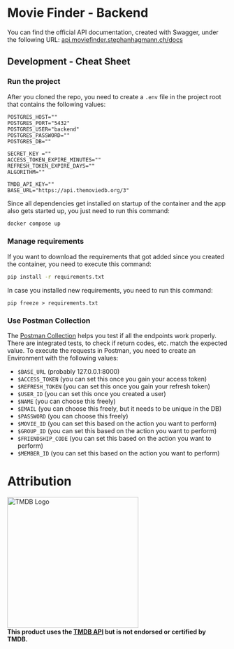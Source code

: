 # Movie Finder - Backend
You can find the official API documentation, created with Swagger, under the following URL: [api.moviefinder.stephanhagmann.ch/docs](https://api.moviefinder.stephanhagmann.ch/docs)
## Development - Cheat Sheet
### Run the project
After you cloned the repo, you need to create a `.env` file in the project root that contains the following values:
```.env
POSTGRES_HOST=""
POSTGRES_PORT="5432"
POSTGRES_USER="backend"
POSTGRES_PASSWORD=""
POSTGRES_DB=""

SECRET_KEY =""
ACCESS_TOKEN_EXPIRE_MINUTES=""
REFRESH_TOKEN_EXPIRE_DAYS=""
ALGORITHM=""

TMDB_API_KEY=""
BASE_URL="https://api.themoviedb.org/3"
```

Since all dependencies get installed on startup of the container and the app also gets started up, you just need to run this command:
```bash
docker compose up
```

### Manage requirements
If you want to download the requirements that got added since you created the container, you need to execute this command:
```bash
pip install -r requirements.txt
```

In case you installed new requirements, you need to run this command:
```shell
pip freeze > requirements.txt
```

### Use Postman Collection
The [Postman Collection](movieFinder_backendDB.postman_collection.json) helps you test if all the endpoints work properly. There are integrated tests, to check if return codes, etc. match the expected value.
To execute the requests in Postman, you need to create an Environment with the following values:

- `$BASE_URL` (probably 127.0.0.1:8000)
- `$ACCESS_TOKEN` (you can set this once you gain your access token)
- `$REFRESH_TOKEN` (you can set this once you gain your refresh token)
- `$USER_ID` (you can set this once you created a user)
- `$NAME` (you can choose this freely)
- `$EMAIL` (you can choose this freely, but it needs to be unique in the DB)
- `$PASSWORD` (you can choose this freely)
- `$MOVIE_ID` (you can set this based on the action you want to perform)
- `$GROUP_ID` (you can set this based on the action you want to perform)
- `$FRIENDSHIP_CODE` (you can set this based on the action you want to perform)
- `$MEMBER_ID` (you can set this based on the action you want to perform)


# Attribution
<img src="https://www.themoviedb.org/assets/2/v4/logos/v2/blue_short-8e7b30f73a4020692ccca9c88bafe5dcb6f8a62a4c6bc55cd9ba82bb2cd95f6c.svg" alt="TMDB Logo" width="300px"> <br>
**This product uses the [TMDB API](https://developer.themoviedb.org/docs/getting-started) but is not endorsed or certified by TMDB.**